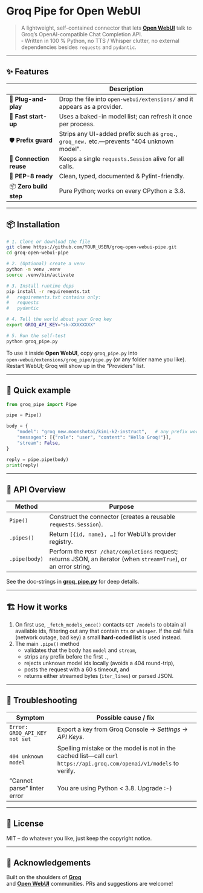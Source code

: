 # Groq Pipe for Open WebUI

> A lightweight, self-contained connector that lets **[Open WebUI](https://github.com/open-webui/open-webui)** talk to Groq’s OpenAI-compatible Chat Completion API.  
> ‑ Written in 100 % Python, no TTS / Whisper clutter, no external
>  dependencies besides `requests` and `pydantic`.

---

## ✨ Features
|                     | Description |
|---------------------|-------------|
| 🔌 **Plug-and-play** | Drop the file into `open-webui/extensions/` and it appears as a provider. |
| 🚀 **Fast start-up** | Uses a baked-in model list; can refresh it once per process. |
| 🛡️ **Prefix guard** | Strips any UI-added prefix such as `groq.`, `groq_new.` etc.—prevents “404 unknown model”. |
| 🔁 **Connection reuse** | Keeps a single `requests.Session` alive for all calls. |
| 🐍 **PEP-8 ready** | Clean, typed, documented & Pylint-friendly. |
| 📦 **Zero build step** | Pure Python; works on every CPython ≥ 3.8. |

---

## 📦 Installation

```bash
# 1. Clone or download the file
git clone https://github.com/YOUR_USER/groq-open-webui-pipe.git
cd groq-open-webui-pipe

# 2. (Optional) create a venv
python -m venv .venv
source .venv/bin/activate

# 3. Install runtime deps
pip install -r requirements.txt
#   requirements.txt contains only:
#   requests
#   pydantic

# 4. Tell the world about your Groq key
export GROQ_API_KEY="sk-XXXXXXXX"

# 5. Run the self-test
python groq_pipe.py
```

To use it inside **Open WebUI**, copy `groq_pipe.py` into  
`open-webui/extensions/groq_pipe/pipe.py` (or any folder name you
like).  Restart WebUI; Groq will show up in the “Providers” list.

---

## 🚀 Quick example

```python
from groq_pipe import Pipe

pipe = Pipe()

body = {
    "model": "groq_new.moonshotai/kimi-k2-instruct",   # any prefix works
    "messages": [{"role": "user", "content": "Hello Groq!"}],
    "stream": False,
}

reply = pipe.pipe(body)
print(reply)
```

---

## 📑 API Overview

| Method | Purpose |
|--------|---------|
| `Pipe()` | Construct the connector (creates a reusable `requests.Session`). |
| `.pipes()` | Return `[{id, name}, …]` for WebUI’s provider registry. |
| `.pipe(body)` | Perform the `POST /chat/completions` request; returns JSON, an iterator (when `stream=True`), or an error string. |

See the doc-strings in **[groq_pipe.py](groq_pipe.py)** for deep details.

---

## 🏗️ How it works

1.  On first use, `_fetch_models_once()` contacts `GET /models` to obtain
    all available ids, filtering out any that contain `tts` or `whisper`.
    If the call fails (network outage, bad key) a small **hard-coded list**
    is used instead.
2.  The main `.pipe()` method
    - validates that the body has `model` and `stream`,
    - strips any prefix before the first `.`,
    - rejects unknown model ids locally (avoids a 404 round-trip),
    - posts the request with a 60 s timeout, and
    - returns either streamed bytes (`iter_lines`) or parsed JSON.

---

## 🐛 Troubleshooting

| Symptom | Possible cause / fix |
|---------|----------------------|
| `Error: GROQ_API_KEY not set` | Export a key from Groq Console → *Settings → API Keys*. |
| `404 unknown model` | Spelling mistake or the model is not in the cached list—call `curl https://api.groq.com/openai/v1/models` to verify. |
| “Cannot parse” linter error | You are using Python < 3.8. Upgrade :-) |

---

## 📝 License

MIT – do whatever you like, just keep the copyright notice.

---

## 🙏 Acknowledgements

Built on the shoulders of **[Groq](https://console.groq.com)**  
and **[Open WebUI](https://github.com/open-webui/open-webui)** communities.
PRs and suggestions are welcome!
